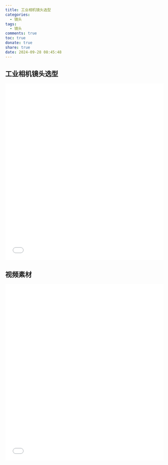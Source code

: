```yaml
---
title: 工业相机镜头选型
categories:
  - 镜头
tags:
  - 镜头
comments: true
toc: true
donate: true
share: true
date: 2024-09-28 08:45:48
---
```


## 工业相机镜头选型

<iframe src="工业相机镜头选型.pdf"
        style="border: none; width: 100%; height: 560px;scrolling: no"></iframe>

## 视频素材

<iframe src="8298af1e303b45f971a30a3e1f3b9df6.mp4"
        style="border: none; width: 100%;autoplay=0; height: 560px;scrolling: no"></iframe>
